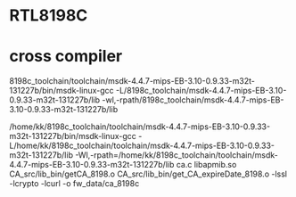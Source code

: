 # RTL8198C
# cross compiler
8198c_toolchain/toolchain/msdk-4.4.7-mips-EB-3.10-0.9.33-m32t-131227b/bin/msdk-linux-gcc -L/8198c_toolchain/msdk-4.4.7-mips-EB-3.10-0.9.33-m32t-131227b/lib -wl,-rpath/8198c_toolchain/msdk-4.4.7-mips-EB-3.10-0.9.33-m32t-131227b/lib

/home/kk/8198c_toolchain/toolchain/msdk-4.4.7-mips-EB-3.10-0.9.33-m32t-131227b/bin/msdk-linux-gcc -L/home/kk/8198c_toolchain/toolchain/msdk-4.4.7-mips-EB-3.10-0.9.33-m32t-131227b/lib -Wl,-rpath=/home/kk/8198c_toolchain/toolchain/msdk-4.4.7-mips-EB-3.10-0.9.33-m32t-131227b/lib ca.c libapmib.so CA_src/lib_bin/getCA_8198.o CA_src/lib_bin/get_CA_expireDate_8198.o  -lssl -lcrypto -lcurl -o fw_data/ca_8198c
